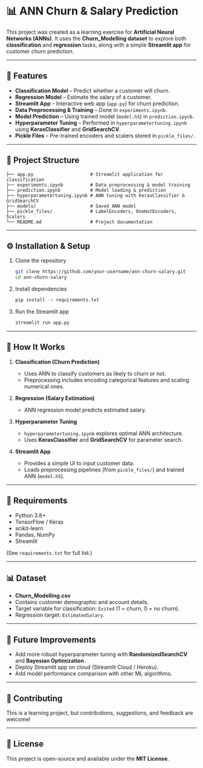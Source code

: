 # 📊 ANN Churn & Salary Prediction  

This project was created as a learning exercise for **Artificial Neural Networks (ANNs)**. It uses the **Churn_Modelling dataset** to explore both **classification** and **regression** tasks, along with a simple **Streamlit app** for customer churn prediction.  

---

## 🚀 Features  

- **Classification Model** – Predict whether a customer will churn.  
- **Regression Model** – Estimate the salary of a customer.  
- **Streamlit App** – Interactive web app (`app.py`) for churn prediction.  
- **Data Preprocessing & Training** – Done in `experiments.ipynb`.  
- **Model Prediction** – Using trained model (`model.h5`) in `prediction.ipynb`.  
- **Hyperparameter Tuning** – Performed in `hyperparametertuning.ipynb` using **KerasClassifier** and **GridSearchCV**.  
- **Pickle Files** – Pre-trained encoders and scalers stored in `pickle_files/`.  

---

## 📂 Project Structure  

```
├── app.py                     # Streamlit application for classification
├── experiments.ipynb          # Data preprocessing & model training
├── prediction.ipynb           # Model loading & prediction
├── hyperparametertuning.ipynb # ANN tuning with KerasClassifier & GridSearchCV
├── models/                    # Saved ANN model
├── pickle_files/              # LabelEncoders, OneHotEncoders, Scalers
└── README.md                  # Project documentation
```

---

## ⚙️ Installation & Setup  

1. Clone the repository  
   ```bash
   git clone https://github.com/your-username/ann-churn-salary.git
   cd ann-churn-salary
   ```

2. Install dependencies  
   ```bash
   pip install -r requirements.txt
   ```

3. Run the Streamlit app  
   ```bash
   streamlit run app.py
   ```

---

## 🧠 How It Works  

1. **Classification (Churn Prediction)**  
   - Uses ANN to classify customers as likely to churn or not.  
   - Preprocessing includes encoding categorical features and scaling numerical ones.  

2. **Regression (Salary Estimation)**  
   - ANN regression model predicts estimated salary.  

3. **Hyperparameter Tuning**  
   - `hyperparametertuning.ipynb` explores optimal ANN architecture.  
   - Uses **KerasClassifier** and **GridSearchCV** for parameter search.  

4. **Streamlit App**  
   - Provides a simple UI to input customer data.  
   - Loads preprocessing pipelines (from `pickle_files/`) and trained ANN (`model.h5`).  

---

## 📌 Requirements  

- Python 3.8+  
- TensorFlow / Keras  
- scikit-learn  
- Pandas, NumPy  
- Streamlit  

(See `requirements.txt` for full list.)  

---

## 📊 Dataset  

- **Churn_Modelling.csv**  
- Contains customer demographic and account details.  
- Target variable for classification: `Exited` (1 = churn, 0 = no churn).  
- Regression target: `EstimatedSalary`.  

---

## 🎯 Future Improvements  

- Add more robust hyperparameter tuning with **RandomizedSearchCV** and **Bayesian Optimization**.  
- Deploy Streamlit app on cloud (Streamlit Cloud / Heroku).  
- Add model performance comparison with other ML algorithms.  

---

## 🤝 Contributing  

This is a learning project, but contributions, suggestions, and feedback are welcome!  

---

## 📜 License  

This project is open-source and available under the **MIT License**.  
